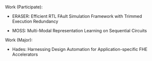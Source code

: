 Work (Participate):

- ERASER: Efficient RTL FAult Simulation Framework with Trimmed Execution Redundancy

- MOSS: Multi-Modal Representation Learning on Sequential Circuits

Work (Major):

- Hades: Harnessing Design Automation for Application-specific FHE Accelerators

